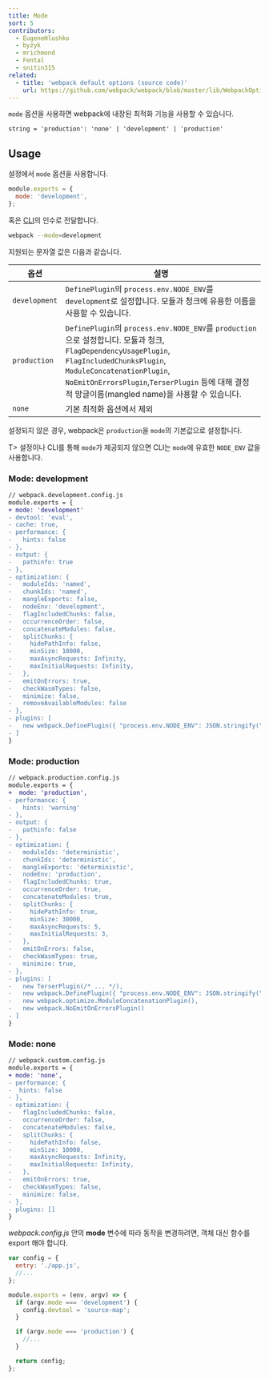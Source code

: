 ```yaml
---
title: Mode
sort: 5
contributors:
  - EugeneHlushko
  - byzyk
  - mrichmond
  - Fental
  - snitin315
related:
  - title: 'webpack default options (source code)'
    url: https://github.com/webpack/webpack/blob/master/lib/WebpackOptionsDefaulter.js
---
```


`mode` 옵션을 사용하면 webpack에 내장된 최적화 기능을 사용할 수 있습니다.

`string = 'production': 'none' | 'development' | 'production'`

## Usage

설정에서 `mode` 옵션을 사용합니다.

```javascript
module.exports = {
  mode: 'development',
};
```

혹은 [CLI](/api/cli/)의 인수로 전달합니다.

```bash
webpack --mode=development
```

지원되는 문자열 값은 다음과 같습니다.

옵션                   | 설명                     |
--------------------- | ----------------------- |
`development`         | `DefinePlugin`의 `process.env.NODE_ENV`를 `development`로 설정합니다. 모듈과 청크에 유용한 이름을 사용할 수 있습니다. |
`production`          | `DefinePlugin`의 `process.env.NODE_ENV`를 `production`으로 설정합니다. 모듈과 청크, `FlagDependencyUsagePlugin`, `FlagIncludedChunksPlugin`, `ModuleConcatenationPlugin`, `NoEmitOnErrorsPlugin`,`TerserPlugin` 등에 대해 결정적 망글이름(mangled name)을 사용할 수 있습니다. |
`none`                | 기본 최적화 옵션에서 제외 |

설정되지 않은 경우, webpack은 `production`을 `mode`의 기본값으로 설정합니다.

T> 설정이나 CLI를 통해 `mode`가 제공되지 않으면 CLI는 `mode`에 유효한 `NODE_ENV` 값을 사용합니다.

### Mode: development

```diff
// webpack.development.config.js
module.exports = {
+ mode: 'development'
- devtool: 'eval',
- cache: true,
- performance: {
-   hints: false
- },
- output: {
-   pathinfo: true
- },
- optimization: {
-   moduleIds: 'named',
-   chunkIds: 'named',
-   mangleExports: false,
-   nodeEnv: 'development',
-   flagIncludedChunks: false,
-   occurrenceOrder: false,
-   concatenateModules: false,
-   splitChunks: {
-     hidePathInfo: false,
-     minSize: 10000,
-     maxAsyncRequests: Infinity,
-     maxInitialRequests: Infinity,
-   },
-   emitOnErrors: true,
-   checkWasmTypes: false,
-   minimize: false,
-   removeAvailableModules: false
- },
- plugins: [
-   new webpack.DefinePlugin({ "process.env.NODE_ENV": JSON.stringify("development") }),
- ]
}
```

### Mode: production

```diff
// webpack.production.config.js
module.exports = {
+  mode: 'production',
- performance: {
-   hints: 'warning'
- },
- output: {
-   pathinfo: false
- },
- optimization: {
-   moduleIds: 'deterministic',
-   chunkIds: 'deterministic',
-   mangleExports: 'deterministic',
-   nodeEnv: 'production',
-   flagIncludedChunks: true,
-   occurrenceOrder: true,
-   concatenateModules: true,
-   splitChunks: {
-     hidePathInfo: true,
-     minSize: 30000,
-     maxAsyncRequests: 5,
-     maxInitialRequests: 3,
-   },
-   emitOnErrors: false,
-   checkWasmTypes: true,
-   minimize: true,
- },
- plugins: [
-   new TerserPlugin(/* ... */),
-   new webpack.DefinePlugin({ "process.env.NODE_ENV": JSON.stringify("production") }),
-   new webpack.optimize.ModuleConcatenationPlugin(),
-   new webpack.NoEmitOnErrorsPlugin()
- ]
}
```

### Mode: none

```diff
// webpack.custom.config.js
module.exports = {
+ mode: 'none',
- performance: {
-  hints: false
- },
- optimization: {
-   flagIncludedChunks: false,
-   occurrenceOrder: false,
-   concatenateModules: false,
-   splitChunks: {
-     hidePathInfo: false,
-     minSize: 10000,
-     maxAsyncRequests: Infinity,
-     maxInitialRequests: Infinity,
-   },
-   emitOnErrors: true,
-   checkWasmTypes: false,
-   minimize: false,
- },
- plugins: []
}
```

_webpack.config.js_ 안의 **mode** 변수에 따라 동작을 변경하려면, 객체 대신 함수를 export 해야 합니다.

```javascript
var config = {
  entry: './app.js',
  //...
};

module.exports = (env, argv) => {
  if (argv.mode === 'development') {
    config.devtool = 'source-map';
  }

  if (argv.mode === 'production') {
    //...
  }

  return config;
};
```
